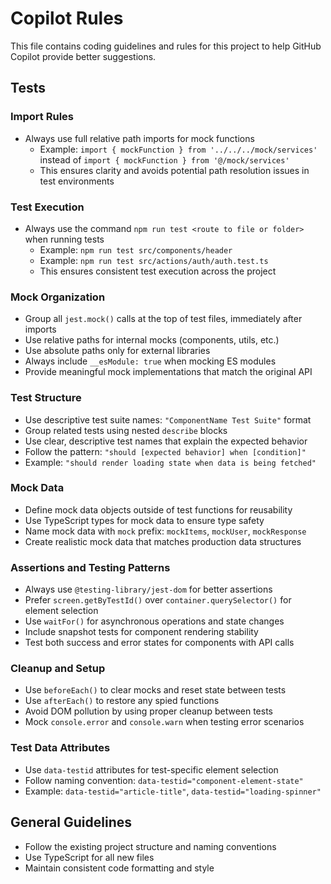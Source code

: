 # Copilot Rules

This file contains coding guidelines and rules for this project to help GitHub Copilot provide better suggestions.

## Tests

### Import Rules

- Always use full relative path imports for mock functions
  - Example: `import { mockFunction } from '../../../mock/services'` instead of `import { mockFunction } from '@/mock/services'`
  - This ensures clarity and avoids potential path resolution issues in test environments

### Test Execution

- Always use the command `npm run test <route to file or folder>` when running tests
  - Example: `npm run test src/components/header`
  - Example: `npm run test src/actions/auth/auth.test.ts`
  - This ensures consistent test execution across the project

### Mock Organization

- Group all `jest.mock()` calls at the top of test files, immediately after imports
- Use relative paths for internal mocks (components, utils, etc.)
- Use absolute paths only for external libraries
- Always include `__esModule: true` when mocking ES modules
- Provide meaningful mock implementations that match the original API

### Test Structure

- Use descriptive test suite names: `"ComponentName Test Suite"` format
- Group related tests using nested `describe` blocks
- Use clear, descriptive test names that explain the expected behavior
- Follow the pattern: `"should [expected behavior] when [condition]"`
- Example: `"should render loading state when data is being fetched"`

### Mock Data

- Define mock data objects outside of test functions for reusability
- Use TypeScript types for mock data to ensure type safety
- Name mock data with `mock` prefix: `mockItems`, `mockUser`, `mockResponse`
- Create realistic mock data that matches production data structures

### Assertions and Testing Patterns

- Always use `@testing-library/jest-dom` for better assertions
- Prefer `screen.getByTestId()` over `container.querySelector()` for element selection
- Use `waitFor()` for asynchronous operations and state changes
- Include snapshot tests for component rendering stability
- Test both success and error states for components with API calls

### Cleanup and Setup

- Use `beforeEach()` to clear mocks and reset state between tests
- Use `afterEach()` to restore any spied functions
- Avoid DOM pollution by using proper cleanup between tests
- Mock `console.error` and `console.warn` when testing error scenarios

### Test Data Attributes

- Use `data-testid` attributes for test-specific element selection
- Follow naming convention: `data-testid="component-element-state"`
- Example: `data-testid="article-title"`, `data-testid="loading-spinner"`

## General Guidelines

- Follow the existing project structure and naming conventions
- Use TypeScript for all new files
- Maintain consistent code formatting and style
